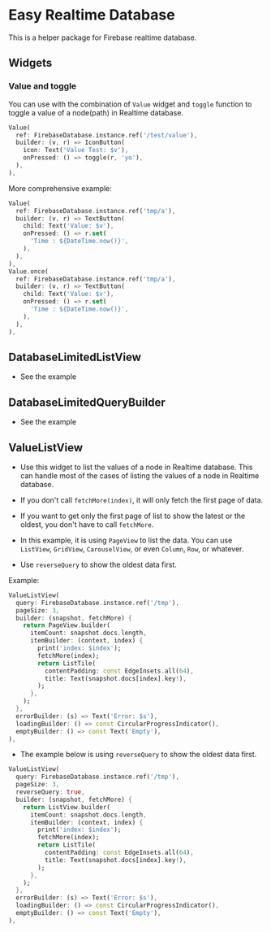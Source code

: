 # Easy Realtime Database

This is a helper package for Firebase realtime database.



## Widgets

### Value and toggle

You can use with the combination of `Value` widget and `toggle` function to toggle a value of a node(path) in Realtime database.

```dart
Value(
  ref: FirebaseDatabase.instance.ref('/test/value'),
  builder: (v, r) => IconButton(
    icon: Text('Value Test: $v'),
    onPressed: () => toggle(r, 'yo'),
  ),
),
```


More comprehensive example:
```dart
Value(
  ref: FirebaseDatabase.instance.ref('tmp/a'),
  builder: (v, r) => TextButton(
    child: Text('Value: $v'),
    onPressed: () => r.set(
      'Time : ${DateTime.now()}',
    ),
  ),
),
Value.once(
  ref: FirebaseDatabase.instance.ref('tmp/a'),
  builder: (v, r) => TextButton(
    child: Text('Value: $v'),
    onPressed: () => r.set(
      'Time : ${DateTime.now()}',
    ),
  ),
),
```


## DatabaseLimitedListView

- See the example



## DatabaseLimitedQueryBuilder


- See the example


## ValueListView

- Use this widget to list the values of a node in Realtime database. This can handle most of the cases of listing the values of a node in Realtime database.
- If you don't call `fetchMore(index)`, it will only fetch the first page of data.
- If you want to get only the first page of list to show the latest or the oldest, you don't have to call `fetchMore`.


- In this example, it is using `PageView` to list the data. You can use `ListView`, `GridView`, `CarouselView`, or even `Column`, `Row`, or whatever.

- Use `reverseQuery` to show the oldest data first.

Example:
```dart
ValueListView(
  query: FirebaseDatabase.instance.ref('/tmp'),
  pageSize: 3,
  builder: (snapshot, fetchMore) {
    return PageView.builder(
      itemCount: snapshot.docs.length,
      itemBuilder: (context, index) {
        print('index: $index');
        fetchMore(index);
        return ListTile(
          contentPadding: const EdgeInsets.all(64),
          title: Text(snapshot.docs[index].key!),
        );
      },
    );
  },
  errorBuilder: (s) => Text('Error: $s'),
  loadingBuilder: () => const CircularProgressIndicator(),
  emptyBuilder: () => const Text('Empty'),
),
```

- The example below is using `reverseQuery` to show the oldest data first.

```dart
ValueListView(
  query: FirebaseDatabase.instance.ref('/tmp'),
  pageSize: 3,
  reverseQuery: true,
  builder: (snapshot, fetchMore) {
    return ListView.builder(
      itemCount: snapshot.docs.length,
      itemBuilder: (context, index) {
        print('index: $index');
        fetchMore(index);
        return ListTile(
          contentPadding: const EdgeInsets.all(64),
          title: Text(snapshot.docs[index].key!),
        );
      },
    );
  },
  errorBuilder: (s) => Text('Error: $s'),
  loadingBuilder: () => const CircularProgressIndicator(),
  emptyBuilder: () => const Text('Empty'),
),
```